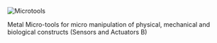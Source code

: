---
---
![Microtools](%theme_url%/public/images/features/1.png)  

Metal Micro-tools for micro manipulation of physical, mechanical and biological constructs  (Sensors and Actuators B)
